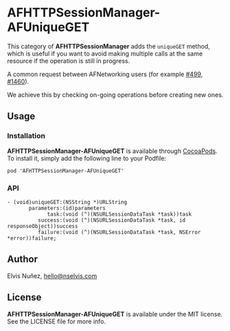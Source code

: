 # AFHTTPSessionManager-AFUniqueGET

This category of **AFHTTPSessionManager** adds the `uniqueGET` method, which is useful if you want to avoid making multiple calls at the same resource if the operation is still in progress.

A common request between AFNetworking users (for example [#499](https://github.com/AFNetworking/AFNetworking/issues/499), [#1460](https://github.com/AFNetworking/AFNetworking/issues/1460)).

We achieve this by checking on-going operations before creating new ones.

## Usage

### Installation

**AFHTTPSessionManager-AFUniqueGET** is available through [CocoaPods](http://cocoapods.org). To install
it, simply add the following line to your Podfile:

`pod 'AFHTTPSessionManager-AFUniqueGET'`

### API

```objc
- (void)uniqueGET:(NSString *)URLString
       parameters:(id)parameters
             task:(void (^)(NSURLSessionDataTask *task))task
          success:(void (^)(NSURLSessionDataTask *task, id responseObject))success
          failure:(void (^)(NSURLSessionDataTask *task, NSError *error))failure;
```

## Author

Elvis Nuñez, hello@nselvis.com

## License

**AFHTTPSessionManager-AFUniqueGET** is available under the MIT license. See the LICENSE file for more info.
